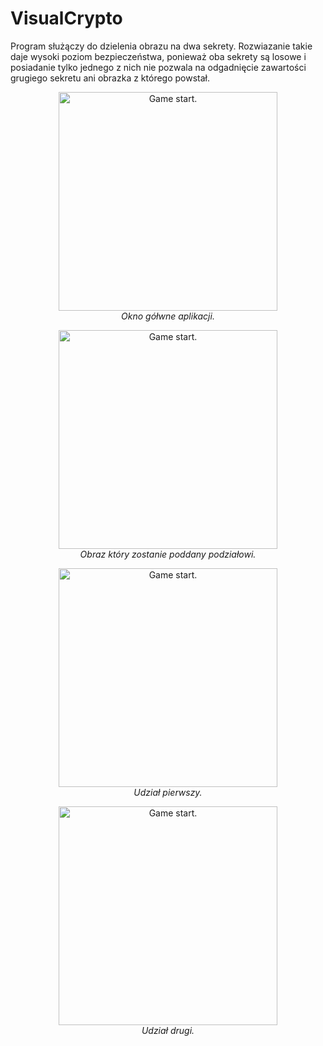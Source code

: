 # VisualCrypto
Program służączy do dzielenia obrazu na dwa sekrety. Rozwiazanie takie daje wysoki poziom bezpieczeństwa, ponieważ oba sekrety są losowe i posiadanie tylko jednego z nich nie pozwala na odgadnięcie zawartości grugiego sekretu ani obrazka z którego powstał.
<p align="center">
  <img src="../master/ss.PNG" width="350" title="Game start.">
  <br>
  <em>Okno gółwne aplikacji.</em>
</p>

<p align="center">
  <img src="../master/ss.PNG" width="350" title="Game start.">
  <br>
  <em>Obraz który zostanie poddany podziałowi.</em>
</p>


<p align="center">
  <img src="../master/part_1.bmp" width="350" title="Game start.">
  <br>
  <em>Udział pierwszy.</em>
</p>


<p align="center">
  <img src="../master/part_2.bmp" width="350" title="Game start.">
  <br>
  <em>Udział drugi.</em>
</p>
